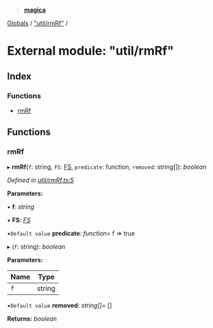 > **[magica](../README.md)**

[Globals](../README.md) / ["util/rmRf"](_util_rmrf_.md) /

# External module: "util/rmRf"

## Index

### Functions

* [rmRf](_util_rmrf_.md#rmrf)

## Functions

###  rmRf

▸ **rmRf**(`f`: string, `FS`: [FS](../interfaces/_file_emscriptenfs_.fs.md), `predicate`: function, `removed`: string[]): *boolean*

*Defined in [util/rmRf.ts:5](https://github.com/cancerberoSgx/magica/blob/0133e5d/src/util/rmRf.ts#L5)*

**Parameters:**

▪ **f**: *string*

▪ **FS**: *[FS](../interfaces/_file_emscriptenfs_.fs.md)*

▪`Default value`  **predicate**: *function*=  f => true

▸ (`f`: string): *boolean*

**Parameters:**

Name | Type |
------ | ------ |
`f` | string |

▪`Default value`  **removed**: *string[]*=  []

**Returns:** *boolean*